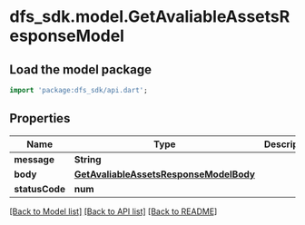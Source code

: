 # dfs_sdk.model.GetAvaliableAssetsResponseModel

## Load the model package
```dart
import 'package:dfs_sdk/api.dart';
```

## Properties
Name | Type | Description | Notes
------------ | ------------- | ------------- | -------------
**message** | **String** |  | 
**body** | [**GetAvaliableAssetsResponseModelBody**](GetAvaliableAssetsResponseModelBody.md) |  | [optional] 
**statusCode** | **num** |  | [optional] 

[[Back to Model list]](../README.md#documentation-for-models) [[Back to API list]](../README.md#documentation-for-api-endpoints) [[Back to README]](../README.md)


